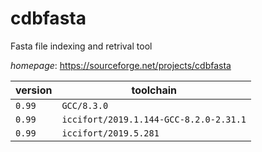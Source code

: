 # cdbfasta

Fasta file indexing and retrival tool

*homepage*: <https://sourceforge.net/projects/cdbfasta>

version | toolchain
--------|----------
``0.99`` | ``GCC/8.3.0``
``0.99`` | ``iccifort/2019.1.144-GCC-8.2.0-2.31.1``
``0.99`` | ``iccifort/2019.5.281``
